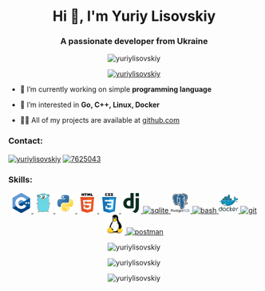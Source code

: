 <h1 align="center">Hi 👋, I'm Yuriy Lisovskiy</h1>
<h3 align="center">A passionate developer from Ukraine</h3>

<p align="center">
    <img src="https://komarev.com/ghpvc/?username=yuriylisovskiy&label=Profile%20views&color=0e75b6&style=flat"
         alt="yuriylisovskiy"/>
</p>

<p align="center">
    <a href="https://github.com/ryo-ma/github-profile-trophy"><img
            src="https://github-profile-trophy.vercel.app/?username=yuriylisovskiy&no-bg=true&no-frame=true&margin-w=10&margin-h=10&row=10&column=7"
            alt="yuriylisovskiy"/></a>
</p>

- 🔭 I’m currently working on simple **programming language**

- 🏃 I’m interested in **Go, C++, Linux, Docker**

- 👨‍💻 All of my projects are available at [github.com](https://github.com/YuriyLisovskiy)

<h3 align="left">Contact:</h3>
<p align="left">
    <a href="https://linkedin.com/in/yuriylisovskiy" target="blank"><img align="center"
                                                                         src="https://cdn.jsdelivr.net/npm/simple-icons@3.0.1/icons/linkedin.svg"
                                                                         alt="yuriylisovskiy" height="30"
                                                                         width="40"/></a>
    <a href="https://stackoverflow.com/users/7625043" target="blank"><img align="center"
                                                                          src="https://cdn.jsdelivr.net/npm/simple-icons@3.0.1/icons/stackoverflow.svg"
                                                                          alt="7625043" height="30" width="40"/></a>
</p>

<h3 align="left">Skills:</h3>
<p align="center">
    <a href="https://www.w3schools.com/cpp/" target="_blank">
        <img src="https://raw.githubusercontent.com/devicons/devicon/master/icons/cplusplus/cplusplus-original.svg"
             alt="cplusplus" width="40" height="40"/>
    </a>
    <a href="https://golang.org" target="_blank">
        <img src="https://raw.githubusercontent.com/devicons/devicon/master/icons/go/go-original.svg" alt="go"
             width="40"
             height="40"/>
    </a>
    <a href="https://www.python.org" target="_blank"> <img
            src="https://raw.githubusercontent.com/devicons/devicon/master/icons/python/python-original.svg"
            alt="python"
            width="40" height="40"/>
    </a>
    <a href="https://www.w3.org/html/" target="_blank">
        <img src="https://raw.githubusercontent.com/devicons/devicon/master/icons/html5/html5-original-wordmark.svg"
             alt="html5" width="40" height="40"/>
    </a>
    <a href="https://www.w3schools.com/css/" target="_blank">
        <img src="https://raw.githubusercontent.com/devicons/devicon/master/icons/css3/css3-original-wordmark.svg"
             alt="css3"
             width="40" height="40"/>
    </a>
    <a href="https://www.djangoproject.com/" target="_blank">
        <img src="https://raw.githubusercontent.com/devicons/devicon/master/icons/django/django-plain.svg" alt="django"
             width="40" height="40"/>
    </a>
    <a href="https://www.sqlite.org/" target="_blank">
        <img src="https://www.vectorlogo.zone/logos/sqlite/sqlite-icon.svg" alt="sqlite" width="40" height="40"/>
    </a>
    <a href="https://www.postgresql.org" target="_blank">
        <img src="https://raw.githubusercontent.com/devicons/devicon/master/icons/postgresql/postgresql-original-wordmark.svg"
             alt="postgresql" width="40" height="40"/>
    </a>
    <a href="https://www.gnu.org/software/bash/" target="_blank">
        <img src="https://www.vectorlogo.zone/logos/gnu_bash/gnu_bash-icon.svg" alt="bash" width="40" height="40"/>
    </a>
    <a href="https://www.docker.com/" target="_blank">
        <img src="https://raw.githubusercontent.com/devicons/devicon/master/icons/docker/docker-original-wordmark.svg"
             alt="docker" width="40" height="40"/>
    </a>
    <a href="https://git-scm.com/" target="_blank">
        <img src="https://www.vectorlogo.zone/logos/git-scm/git-scm-icon.svg" alt="git" width="40" height="40"/>
    </a>
    <a href="https://www.linux.org/" target="_blank">
        <img src="https://raw.githubusercontent.com/devicons/devicon/master/icons/linux/linux-original.svg" alt="linux"
        width="40" height="40"/>
    </a>
    <a href="https://postman.com" target="_blank">
        <img src="https://www.vectorlogo.zone/logos/getpostman/getpostman-icon.svg" alt="postman" width="40" height="40"/>
    </a>
</p>

<p align="center">
    <img src="https://github-readme-stats.vercel.app/api/top-langs?username=yuriylisovskiy&show_icons=true&locale=en&layout=compact"
         alt="yuriylisovskiy"/>
</p>

<p align="center">
    <img src="https://github-readme-stats.vercel.app/api?username=yuriylisovskiy&show_icons=true&locale=en"
         alt="yuriylisovskiy"/>
</p>

<p align="center">
    <img src="https://github-readme-streak-stats.herokuapp.com/?user=yuriylisovskiy&" alt="yuriylisovskiy"/>
</p>
